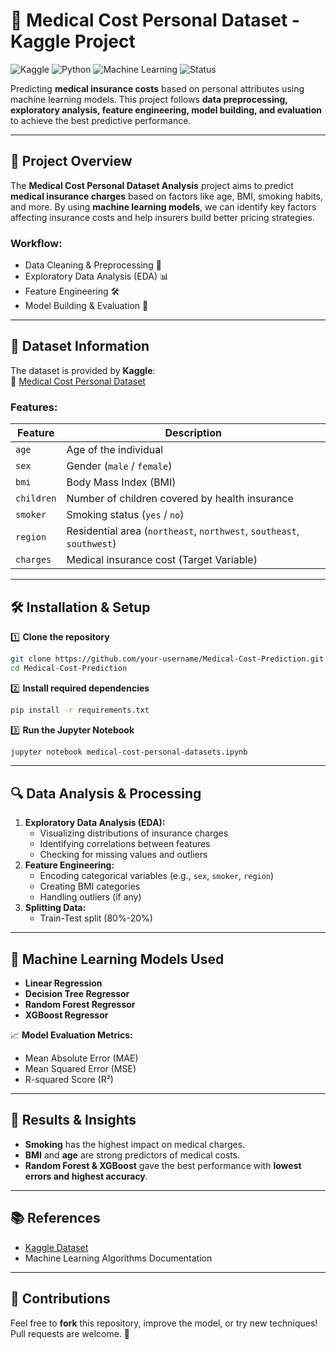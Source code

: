 # 🏥 Medical Cost Personal Dataset - Kaggle Project

![Kaggle](https://img.shields.io/badge/Kaggle-Medical%20Cost-blue.svg)
![Python](https://img.shields.io/badge/Python-3.8%2B-blue)
![Machine Learning](https://img.shields.io/badge/Machine%20Learning-Scikit--learn-orange)
![Status](https://img.shields.io/badge/Status-Completed-brightgreen)

Predicting **medical insurance costs** based on personal attributes using machine learning models. This project follows **data preprocessing, exploratory analysis, feature engineering, model building, and evaluation** to achieve the best predictive performance.

---

## 📖 Project Overview

The **Medical Cost Personal Dataset Analysis** project aims to predict **medical insurance charges** based on factors like age, BMI, smoking habits, and more. By using **machine learning models**, we can identify key factors affecting insurance costs and help insurers build better pricing strategies.

### **Workflow:**
- Data Cleaning & Preprocessing 🧹
- Exploratory Data Analysis (EDA) 📊
- Feature Engineering 🛠
- Model Building & Evaluation 🤖

---

## 📂 Dataset Information

The dataset is provided by **Kaggle**:  
🔗 [Medical Cost Personal Dataset](https://www.kaggle.com/datasets)

### **Features:**
| Feature   | Description |
|-----------|------------|
| `age` | Age of the individual |
| `sex` | Gender (`male` / `female`) |
| `bmi` | Body Mass Index (BMI) |
| `children` | Number of children covered by health insurance |
| `smoker` | Smoking status (`yes` / `no`) |
| `region` | Residential area (`northeast`, `northwest`, `southeast`, `southwest`) |
| `charges` | Medical insurance cost (Target Variable) |

---

## 🛠 Installation & Setup

1️⃣ **Clone the repository**  
```sh
git clone https://github.com/your-username/Medical-Cost-Prediction.git
cd Medical-Cost-Prediction
```

2️⃣ **Install required dependencies**  
```sh
pip install -r requirements.txt
```

3️⃣ **Run the Jupyter Notebook**  
```sh
jupyter notebook medical-cost-personal-datasets.ipynb
```

---

## 🔍 Data Analysis & Processing

1. **Exploratory Data Analysis (EDA):**
   - Visualizing distributions of insurance charges
   - Identifying correlations between features
   - Checking for missing values and outliers
2. **Feature Engineering:**
   - Encoding categorical variables (e.g., `sex`, `smoker`, `region`)
   - Creating BMI categories
   - Handling outliers (if any)
3. **Splitting Data:**
   - Train-Test split (80%-20%)

---

## 🤖 Machine Learning Models Used

- **Linear Regression**
- **Decision Tree Regressor**
- **Random Forest Regressor**
- **XGBoost Regressor**

📈 **Model Evaluation Metrics:**
- Mean Absolute Error (MAE)
- Mean Squared Error (MSE)
- R-squared Score (R²)

---

## 🚀 Results & Insights

- **Smoking** has the highest impact on medical charges.
- **BMI** and **age** are strong predictors of medical costs.
- **Random Forest & XGBoost** gave the best performance with **lowest errors and highest accuracy**.

---

## 📚 References

- [Kaggle Dataset](https://www.kaggle.com/datasets)
- Machine Learning Algorithms Documentation

---

## 🤝 Contributions

Feel free to **fork** this repository, improve the model, or try new techniques! Pull requests are welcome. 🚀

